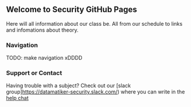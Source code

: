 ## Welcome to Security GitHub Pages

Here will all information about our class be. All from our schedule to links and infomations about theory. 

### Navigation

TODO: make navigation xDDDD

### Support or Contact

Having trouble with a subject? Check out our [slack group]https://datamatiker-security.slack.com/) where you can write in the [help chat](https://app.slack.com/client/TMGKRJMJR/CM58R2AKD)
